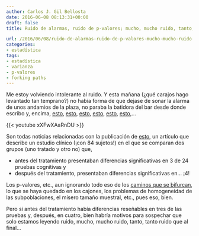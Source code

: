 ```yaml
---
author: Carlos J. Gil Bellosta
date: 2016-06-08 08:13:31+00:00
draft: false
title: Ruido de alarmas, ruido de p-valores; mucho, mucho ruido, tanto, tanto ruido

url: /2016/06/08/ruido-de-alarmas-ruido-de-p-valores-mucho-mucho-ruido-tanto-tanto-ruido/
categories:
- estadística
tags:
- estadística
- varianza
- p-valores
- forking paths
---
```


Me estoy volviendo intolerante al ruido. Y esta mañana (¿qué carajos hago levantado tan temprano?) no había forma de que dejase de sonar la alarma de unos andamios de la plaza, no paraba la batidora del bar desde donde escribo y, encima, [esto](http://elpais.com/elpais/2016/06/06/ciencia/1465237474_933838.html), [esto](http://www.telegraph.co.uk/news/2016/06/06/downs-syndrome-can-be-treated-with-green-tea/), [esto](http://www.dailymail.co.uk/health/article-3628877/Could-people-s-syndrome-benefit-GREEN-TEA-Drink-shown-improve-memory-speaking-quality-life.html), [esto](http://www.elmundo.es/salud/2016/06/07/575595b5e2704eed588b4632.html), [esto](http://www.heraldo.es/noticias/aragon/huesca-provincia/huesca/2016/05/10/posible-tratar-sindrome-down-forma-terapeutica-849775-302.html), [esto](http://www.dnaindia.com/health/report-green-tea-may-help-treat-down-s-syndrome-study-2220879),...

{{< youtube xXFwXAaRnDU >}}

Son todas noticias relacionadas con la publicación de [esto](http://www.thelancet.com/journals/laneur/article/PIIS1474-4422(16)30034-5/abstract), un artículo que describe un estudio clínico (¡con 84 sujetos!) en el que se comparan dos grupos (uno tratado y otro no) que,

* antes del tratamiento presentaban diferencias significativas en 3 de 24 pruebas cognitivas y
* después del tratamiento, presentaban diferencias significativas en... ¡4!

Los p-valores, etc., aun ignorando todo eso de los [caminos que se bifurcan](https://www.datanalytics.com/2016/04/11/y-viene-del-espanol-tu/), lo que se haya quedado en los cajones, los problemas de homogeneidad de las subpoblaciones, el mísero tamaño muestral, etc., pues eso, bien.

Pero si antes del tratamiento había diferencias reseñables en tres de las pruebas y, después, en cuatro, bien habría motivos para sospechar que solo estamos leyendo ruido, mucho, mucho ruido, tanto, tanto ruido que al final...

